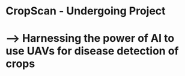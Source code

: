 # CropScan - Undergoing Project
# --> Harnessing the power of AI to use UAVs for disease detection of crops
